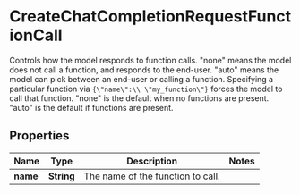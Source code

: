 

# CreateChatCompletionRequestFunctionCall

Controls how the model responds to function calls. \"none\" means the model does not call a function, and responds to the end-user. \"auto\" means the model can pick between an end-user or calling a function.  Specifying a particular function via `{\"name\":\\ \"my_function\"}` forces the model to call that function. \"none\" is the default when no functions are present. \"auto\" is the default if functions are present.

## Properties

| Name | Type | Description | Notes |
|------------ | ------------- | ------------- | -------------|
|**name** | **String** | The name of the function to call. |  |



